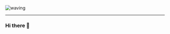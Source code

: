 ## <a id="waving">
![waving](https://capsule-render.vercel.app/api?type=vvcjw&height=200&text=Waving!&fontAlign=80&fontAlignY=40&color=gradient)
<hr/>




### Hi there 👋

<!--
**VVCJW/VVCJW** is a ✨ _special_ ✨ repository because its `README.md` (this file) appears on your GitHub profile.

Here are some ideas to get you started:

- 🔭 I’m currently working on ...
- 🌱 I’m currently learning ...
- 👯 I’m looking to collaborate on ...
- 🤔 I’m looking for help with ...
- 💬 Ask me about ...
- 📫 How to reach me: ...
- 😄 Pronouns: ...
- ⚡ Fun fact: ...
-->
